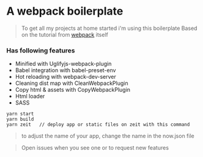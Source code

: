 # A webpack boilerplate
> To get all my projects at home started i'm using this boilerplate
> Based on the tutorial from [webpack](webpack.js.org) itself

### Has following features
- Minified with Uglifyjs-webpack-plugin
- Babel integration with babel-preset-env
- Hot reloading with webpack-dev-server
- Cleaning dist map with CleanWebpackPlugin
- Copy html & assets with CopyWebpackPlugin
- Html loader
- SASS

```
yarn start
yarn build
yarn zeit   // deploy app or static files on zeit with this command
```

> to adjust the name of your app, change the name in the now.json file

> Open issues when you see one or to request new features
